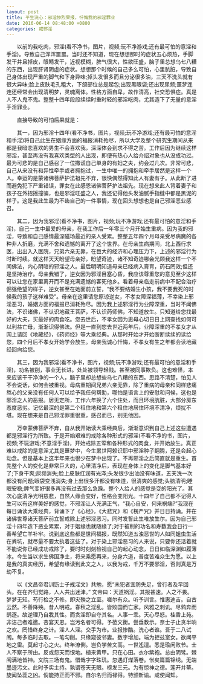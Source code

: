 ```yaml
---
layout: post
title: 平生洗心：邪淫惨烈果报，忏悔我的邪淫罪业
date: 2016-06-14 08:48:00 +0800
categories: 戒邪淫
---
```


　　以前的我吃肉，邪淫(看不净书，图片，视频;玩不净游戏;还有最可怕的意淫和手淫)。导致自己浑浑噩噩。当时还不知道，现在想想那时的症状五心烦热，手脚发干并且掉皮，眼睛发干，近视模糊，脾气很大，性欲旺盛，脑子里总想乌七八糟的东西，出现肝肾阴虚的症状。想想那个时候的自己多么可怕，心里肮脏，导致自己身体出现严重的脚气和下身异味;掉头发很多而且分泌很多油，三天不洗头就有很大异味;脸上皮肤毛孔粗大，下颌部位总是起包;出现黑眼袋;还出现尿频;噩梦连连还经常会出现清明梦，灵魂离体。性格方面自卑，故作清高，社交恐惧症。真是人不人鬼不鬼。整整十四年段段续续时重时轻的邪淫吃肉，尤其造下了无量的意淫手淫罪业。
　　直接导致的可怕后果就是：
　　其一，因为邪淫十四年(看不净书，图片，视频;玩不净游戏;还有最可怕的意淫和手淫)将自己此生在姻缘方面的福报消耗殆尽，所以大学及整个研究生期间从来都是我暗恋喜欢的男生不会喜欢我，深深体会到求不得之苦。工作后因为继续这样邪淫，甚至再没有我喜欢类型的人出现，即便有热心人给介绍对象也从没成功过。最为可悲的是自己感召了一位撒谎自己单身的有妇之夫，约会过几次。非常可悲，自己从来没有和异性牵手或者拥抱过，一生中唯一的拥抱和牵手居然是这样一个人。幸运的是蒙诸佛菩萨护法祖先不弃，很快偶然得知此人有妻有子。从此断了进而避免犯下严重错误，罪女在此感恩诸佛菩萨护法祖先。现在想来此人背着妻子和孩子在外招摇撞骗，也是邪淫旺盛之人，我还记得他头发油腻手指缝中都是黑泥的样子。这是我此生最为不齿自己的一件事情，现在回头想想也是自己邪淫恶业感召。
　　其二，因为我邪淫(看不净书，图片，视频;玩不净游戏;还有最可怕的意淫和手淫)，自己一生中最爱的母亲，在我工作后一年零三个月开始生重病。因为我的邪淫，导致和自己感情最深磁场最近的亲人受累。整整五年四个月母亲受尽病魔的各种非人折磨，充满不舍和遗憾的离开了这个世界。在母亲生病期间，北上西行求医，出出入入医院，兄弟六亲无靠，在巨大的经济和心理压力下，上述的邪淫行为时断时续。就这样天天盼望母亲好，盼望奇迹，诸不知奇迹哪会光顾我这样一个不闻佛法，内心阴暗的邪淫之人。最后明明知道母亲已经病入膏肓，药石罔效;但还是坚持治疗。母亲我错了，逆女因为邪淫目塞心昏，我应该尊重您的意见至少这样可以让您在家里离开而不是充满遗憾的客死他乡。看着母亲临走前病中不配合治疗倔强绝望的样子，逆女甚至在她面前立誓，“我不要结婚生小孩，我不要我死的时候我的孩子这样难受”。母亲在这里请您原谅逆女，不孝女障深福薄，不幸染上邪淫恶习，婚姻方面的福报已消耗殆尽。因为我上述邪淫行为业障深重，当时不闻佛法，不识诸佛，不认识地藏王菩萨，不认识药师佛，不知道放生。只知道给您找最好的大夫，买最好的肉食吃。您去世后，不孝女因为思母心切日日上网查找如何可以利益亡母，渐渐识得佛法。但是一直到您去世近两年后，业障深重的不孝女才从网上请回《地藏经》，《药师经》等大乘经典。从那时开始才开始断断续续的读给您，四个月后不孝女开始学会放生。母亲我诚心忏悔，不孝女有生之年都会读地藏经回向给您。
　　其三，因为我邪淫(看不净书，图片，视频;玩不净游戏;还有最可怕的意淫和手淫)，功名被削，事业无长进。处处被领导轻贱。甚至被同事欺负。这也难怪，本来应该干干净净的一个人，脑子里却总想些乌七八糟的东西。思路不清楚，怕见人不会说话，如何会被重视。母病重期间兄弟六亲无靠，除了重病的母亲和同样悲痛熬心的父亲没有任何人可以给予我任何帮助，哪怕是语言上的安慰和问候，这也是邪淫之人的恶报。居无定所，工作六年换了六个住处，而且环境肮脏，大部分房东态度恶劣。记忆最深的是第二个租住地和第六个租住地居住环境不清净，烦扰不堪。现在想来是自己邪淫罪重很重，感召而已，别无他因。
　　万幸蒙佛菩萨不弃，自从我开始读大乘经典后，渐渐意识到自己上述这些遭遇都是邪淫行为所致。于是开始艰难的戒除各种形式的邪淫(不看不净的书，图片，视频;不玩游戏;不意淫手淫)，开始戒除五荤和各种形式的肉食，并开始放生。真正难以戒除的是意淫尤其是噩梦中，今生累世阿赖识耶中邪淫种子翻腾，还是会起心动念。但是基本上这半年来也很少在梦中出现了。不再邪淫之后简直就是重生。首先整个人的变化是非常巨大的，心里清净后，表现在身体上的变化是脚气基本好了;下身干爽;尿频消失;脸上皮肤红润有光泽;头发很少出油没有味道，五天洗一次都没有问题;眼袋变浅消失;身上出很多汗都没有味道，很清爽的感觉;头脑清明;睡眠安稳;脾气变好很多再没有过去那么急躁。整个人给人的感觉是变的阳光了。其次心底清净光明慈悲，自然人缘会变好，性格会变阳光。十四年了自己都不记得人生可以有这样美好的感觉，不邪淫让人充满正气，“我心自安，何来祸端?”我现在每日诵读大乘经典，背诵下了《心经》，《大悲咒》和《楞严咒》并日日持诵。并在诸佛世尊诸天菩萨前立誓戒除上述邪淫恶习。同时发誓此生唯放生尔。因为自己邪淫十四年造下恶业累累，对于姻缘也就随缘了;对于被削的功名和寿数我会日行一善希望亡羊补牢。说到底这些都是世间福报，既然知道五浊恶世的人如同蛆虫生活在粪坑，就尽量不要太执着这些了。对于染上邪淫恶习的人来说，只要你还活着就不能说你已经成功戒除了，要时时刻刻检视自己的起心动念，日日如临深渊如履薄冰。今生当以求生佛国净土，将来乘愿再来，分身六道，普度苦难众生为愿。以上是我的真实经历，希望有缘读到此文之人，以我为戒，千万不要邪淫，否则真是万劫不复。
　　以《文昌帝君训饬士子戒淫文》共勉，愿“未犯者宜防失足，曾行者及早回头。在在齐归觉路，人人共出迷津。” 文帝曰：天道祸淫。其报甚速。人之不畏。梦梦无知。苟行检之不修。即灾殃之立至。嗟尔有众。听予训言。惟惠迪吉。自古云然。不善降殃。昔人明戒。春秋之淫乱。皆败国而亡家。风雅之刺讥。尽鹑奔而鹊逐。故逆理乃自戕其性。而贪淫即自夺其名。人事一乖。天心尽怒。桂香上苑。非洁己者难邀。杏宴天恩。岂污名者可得。予莅文衡。尝垂教示。奈士子止贪半晌之欢。罔惜终身之计。淫人人淫。交手为市。业报惨酷。洗心者谁。吾于二八试闱。每多临时去取。一笔勾削。只缘窥彼邻妻。数字增加。端为拒兹室女。欲闻平地之雷。莫起寸心之火。终年潦倒。岂负学苦文高。一世迍邅。悉是瑜闲败节。士人不察于所由。反或怨天而恨地。植来黄甲。只在心田。衣尔紫袍。总由阴骘。棘闱满地皆神。文院三场有鬼。惜哉字字珠玑。忽遇灯煤落卷。怅矣篇篇锦绣。无端墨迹污文。此时予实主持。孰谓苍天无眼。榜发三元。为有惊神之德。莲开并蒂。旋闻坠蕊之凶。倘能持正而不邪。自尔名归而禄得。特颁新谕。咸使闻知。